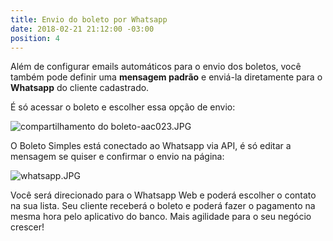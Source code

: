```yaml
---
title: Envio do boleto por Whatsapp
date: 2018-02-21 21:12:00 -03:00
position: 4
---
```


Além de configurar emails automáticos para o envio dos boletos, você também pode definir uma **mensagem padrão** e enviá-la diretamente para o **Whatsapp** do cliente cadastrado.

É só acessar o boleto e escolher essa opção de envio:

![compartilhamento do boleto-aac023.JPG](/uploads/compartilhamento%20do%20boleto-aac023.JPG)

O Boleto Simples está conectado ao Whatsapp via API, é só editar a mensagem se quiser e confirmar o envio na página:

![whatsapp.JPG](/uploads/whatsapp.JPG)

Você será direcionado para o Whatsapp Web e poderá escolher o contato na sua lista. Seu cliente receberá o boleto e poderá fazer o pagamento na mesma hora pelo aplicativo do banco.
Mais agilidade para o seu negócio crescer!